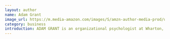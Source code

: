 ```yaml
---
layout: author
name: Adam Grant
image_url: https://m.media-amazon.com/images/S/amzn-author-media-prod/ug1ltd9sp9gd8jdpnfhsfjg99e.jpg
category: business
introduction: ADAM GRANT is an organizational psychologist at Wharton, where he has been the top-rated professor for seven straight years. His pioneering research has inspired people to rethink fundamental assumptions about motivation, generosity, and creativity. He has been recognized as one of the world’s 10 most influential management thinkers and Fortune’s 40 under 40, and has received distinguished scientific achievement awards from the American Psychological Association and the National Science Foundation. His work has been praised by J.J. Abrams, Richard Branson, Bill and Melinda Gates, Malcolm Gladwell, Daniel Kahneman, John Legend, and Malala Yousafzai. 
---
```

